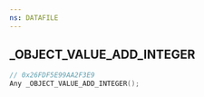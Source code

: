 ```yaml
---
ns: DATAFILE
---
```

## _OBJECT_VALUE_ADD_INTEGER

```c
// 0x26FDF5E99AA2F3E9
Any _OBJECT_VALUE_ADD_INTEGER();
```

